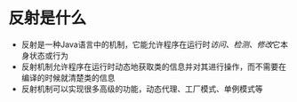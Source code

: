 # 反射是什么
- 反射是一种Java语言中的机制，它能允许程序在运行时*访问、检测、修改*它本身状态或行为
- 反射机制允许程序在运行时动态地获取类的信息并对其进行操作，而不需要在编译的时候就清楚类的信息
- 反射机制可以实现很多高级的功能，动态代理、工厂模式、单例模式等